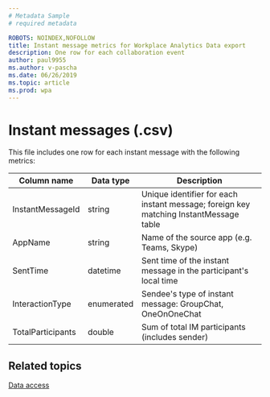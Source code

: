 ```yaml
---
# Metadata Sample
# required metadata

ROBOTS: NOINDEX,NOFOLLOW
title: Instant message metrics for Workplace Analytics Data export
description: One row for each collaboration event
author: paul9955
ms.author: v-pascha
ms.date: 06/26/2019
ms.topic: article
ms.prod: wpa
---
```


# Instant messages (.csv)


This file includes one row for each instant message with the following metrics:

    
|Column name|Data type|Description|      
|-----------------|---------------|-----------------|      
| InstantMessageId | string | Unique identifier for each instant message; foreign key matching InstantMessage table |
| AppName | string | Name of the source app (e.g. Teams, Skype) |
| SentTime | datetime | Sent time of the instant message in the participant's local time |
| InteractionType | enumerated | Sendee's type of instant message: GroupChat, OneOnOneChat |
| TotalParticipants | double | Sum of total IM participants (includes sender) |

## Related topics

[Data access](./data-access.md)